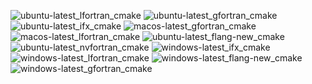  ![ubuntu-latest_lfortran_cmake](https://img.shields.io/badge/ubuntu--latest_lfortran_cmake-failing-red) ![ubuntu-latest_gfortran_cmake](https://img.shields.io/badge/ubuntu--latest_gfortran_cmake-failing-red) ![ubuntu-latest_ifx_cmake](https://img.shields.io/badge/ubuntu--latest_ifx_cmake-failing-red) ![macos-latest_gfortran_cmake](https://img.shields.io/badge/macos--latest_gfortran_cmake-failing-red) ![macos-latest_lfortran_cmake](https://img.shields.io/badge/macos--latest_lfortran_cmake-failing-red) ![ubuntu-latest_flang-new_cmake](https://img.shields.io/badge/ubuntu--latest_flang--new_cmake-failing-red) ![ubuntu-latest_nvfortran_cmake](https://img.shields.io/badge/ubuntu--latest_nvfortran_cmake-failing-red) ![windows-latest_ifx_cmake](https://img.shields.io/badge/windows--latest_ifx_cmake-failing-red) ![windows-latest_lfortran_cmake](https://img.shields.io/badge/windows--latest_lfortran_cmake-failing-red) ![windows-latest_flang-new_cmake](https://img.shields.io/badge/windows--latest_flang--new_cmake-failing-red) ![windows-latest_gfortran_cmake](https://img.shields.io/badge/windows--latest_gfortran_cmake-failing-red)
